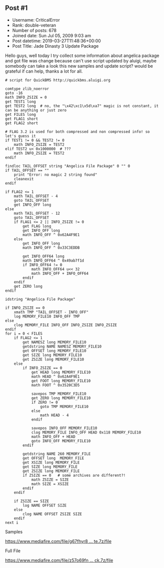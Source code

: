 ## Post #1
- Username: CriticalError
- Rank: double-veteran
- Number of posts: 678
- Joined date: Sun Jul 05, 2009 9:03 am
- Post datetime: 2019-03-27T11:48:36+00:00
- Post Title: Jade Dinasty 3 Update Package

Hello guys, well today I try collect some information about angelica package and got file was change because can't use script updated by aluigi, maybe somebody can take a look this new samples and update script? would be grateful if can help, thanks a lot for all.



```
# script for QuickBMS http://quickbms.aluigi.org

comtype zlib_noerror
goto -16
math INFO_ZSIZE = 0
get TEST1 long
get TEST2 long  # no, the "\x42\xc1\x5d\xa7" magic is not constant, it can be anything or just zero
get FILES long
get FLAG1 short
get FLAG2 short

# FLAG 3.2 is used for both compressed and non compressed info! so let's guess it
if TEST1 != 0 && TEST2 != 0
    math INFO_ZSIZE = TEST2
elif TEST2 u< 0x1000000  # ???
    math INFO_ZSIZE = TEST2
endif

findloc TAIL_OFFSET string "Angelica File Package" 0 "" 0
if TAIL_OFFSET == ""
    print "Error: no magic 2 string found"
    cleanexit
endif

if FLAG2 <= 1
    math TAIL_OFFSET - 4
    goto TAIL_OFFSET
    get INFO_OFF long
else
    math TAIL_OFFSET - 12
    goto TAIL_OFFSET
    if FLAG1 <= 2 || INFO_ZSIZE != 0
        get FLAG long
        get INFO_OFF long
        math INFO_OFF ^ 0x62A4F9E1
    else
        get INFO_OFF long
        math INFO_OFF ^ 0x33C3EDDB

        get INFO_OFF64 long
        math INFO_OFF64 ^ 0x49ab7f1d
        if INFO_OFF64 != 0
            math INFO_OFF64 u<< 32
            math INFO_OFF + INFO_OFF64
        endif
    endif
    get ZERO long
endif

idstring "Angelica File Package"

if INFO_ZSIZE == 0
    xmath TMP "TAIL_OFFSET - INFO_OFF"
    log MEMORY_FILE10 INFO_OFF TMP
else
    clog MEMORY_FILE INFO_OFF INFO_ZSIZE INFO_ZSIZE
endif
for i = 0 < FILES
    if FLAG2 <= 1
        get NAMESZ long MEMORY_FILE10
        getdstring NAME NAMESZ MEMORY_FILE10
        get OFFSET long MEMORY_FILE10
        get SIZE long MEMORY_FILE10
        get ZSIZE long MEMORY_FILE10
    else
        if INFO_ZSIZE == 0
            get HEAD long MEMORY_FILE10
            math HEAD ^ 0x62A4F9E1
            get FOOT long MEMORY_FILE10
            math FOOT ^ 0x3520C3D5

            savepos TMP MEMORY_FILE10
            get ZERO long MEMORY_FILE10
            if ZERO != 0
                goto TMP MEMORY_FILE10
            else
                math HEAD - 4
            endif

            savepos INFO_OFF MEMORY_FILE10
            clog MEMORY_FILE INFO_OFF HEAD 0x118 MEMORY_FILE10
            math INFO_OFF + HEAD
            goto INFO_OFF MEMORY_FILE10
        endif

        getdstring NAME 260 MEMORY_FILE
        get OFFSET long  MEMORY_FILE
        get XSIZE long MEMORY_FILE
        get SIZE long MEMORY_FILE
        get ZSIZE long MEMORY_FILE
        if ZSIZE == 0   # some archives are different?!
            math ZSIZE = SIZE
            math SIZE = XSIZE
        endif
    endif

    if ZSIZE == SIZE
        log NAME OFFSET SIZE
    else
        clog NAME OFFSET ZSIZE SIZE
    endif
next i

```


Samples

[https://www.mediafire.com/file/g67fhyr8 ... te.7z/file](https://www.mediafire.com/file/g67fhyr8k7k2bxm/Jade_Dinasty_3_pck_update.7z/file)

Full File

[https://www.mediafire.com/file/z57o69fn ... ck.7z/file](https://www.mediafire.com/file/z57o69fnpifr3vb/Jade_Dinasty_3_models.pck.7z/file)
